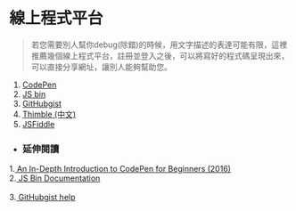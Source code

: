# 線上程式平台

> 若您需要別人幫你debug\(除錯\)的時候，用文字描述的表達可能有限，這裡推薦幾個線上程式平台，註冊並登入之後，可以將寫好的程式碼呈現出來，可以直接分享網址，讓別人能夠幫助您。

1. [CodePen](https://codepen.io)
2. [JS bin](http://jsbin.com)
3. [GitHubgist](https://gist.github.com)
4. [Thimble \(中文\)](https://thimble.mozilla.org/zh-TW)
5. [JSFiddle](https://jsfiddle.net)

* ### 延伸閱讀

1.[ An In-Depth Introduction to CodePen for Beginners \(2016\)](https://www.youtube.com/watch?v=pd1NX--k29c&t=502s)
<br/>
2.[ JS Bin Documentation](https://jsbin.com/help)  
<br/>
3.[ GitHubgist help](https://help.github.com/categories/gists/)

